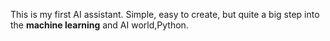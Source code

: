 This is my first AI assistant. Simple, easy to create, but quite a big step into the **machine learning**  and AI world,Python.